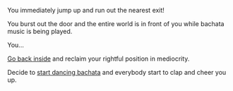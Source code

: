 You immediately jump up and run out the nearest exit!

You burst out the door and the entire world is in front of you while bachata music is being played.

You...

[Go back inside](../marshmallow.md) and reclaim your rightful position in mediocrity.

Decide to [start dancing bachata](../start-dancing/startDancing.md) and everybody start to clap and cheer you up.
